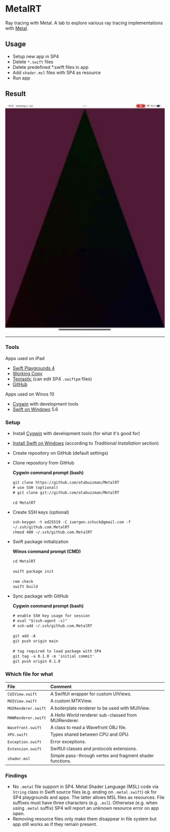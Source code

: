# MetalRT
Ray tracing with Metal. A lab to explore various ray tracing implementations with [Metal](https://developer.apple.com/metal/).

## Usage
- Setup new app in SP4
- Delete `*.swift` files
- Delete predefined *.swift files in app
- Add `shader.msl` files with SP4 as resource
- Run app

## Result
<img src="triangle.gif" alt="triangle" width="512"/>

---

### Tools
Apps used on iPad
- [Swift Playgrounds 4](https://apps.apple.com/de/app/swift-playgrounds/id908519492)
- [Working Copy](https://workingcopyapp.com/)
- [Textastic](https://www.textasticapp.com/) (can edit SP4 `.swiftpm` files)
- [GitHub](https://apps.apple.com/us/app/github/id1477376905)

Apps used on Winos 10
- [Cygwin](https://cygwin.com/install.html) with development tools
- [Swift on Windows](https://www.swift.org/blog/swift-on-windows/) 5.6

### Setup
- Install [Cygwin](https://cygwin.com/install.html) with development tools (for what it's good for)
- [Install Swift on Windows](https://www.swift.org/getting-started/) (according to *Traditional Installation* section)
- Create repository on GitHub (default settings)
- Clone repository from GitHub

  **Cygwin command prompt (bash)**
  ```
  git clone https://github.com/otabuzzman/MetalRT
  # use SSH (optional)
  # git clone git://github.com/otabuzzman/MetalRT

  cd MetalRT
  ```
- Create SSH keys (optional)
  ```
  ssh-keygen -t ed25519 -C iuergen.schuck@gmail.com -f ~/.ssh/github.com.MetalRT
  chmod 400 ~/.ssh/github.com.MetalRT
  ```
- Swift package initialization

  **Winos command prompt (CMD)**
  ```
  cd MetalRT

  swift package init

  rem check
  swift build
  ```
- Sync package with GitHub

  **Cygwin command prompt (bash)**
  ```
  # enable SSH key usage for session
  # eval "$(ssh-agent -s)"
  # ssh-add ~/.ssh/github.com.MetalRT

  git add -A
  git push origin main

  # tag required to load package with SP4
  git tag -a 0.1.0 -m 'initial commit'
  git push origin 0.1.0
  ```

### Which file for what
|File|Comment|
|:---|:------|
|`CUIView.swift`|A SwiftUI wrapper for custom UIViews.|
|`MUIView.swift`|A custom MTKView.|
|`MUIRenderer.swift`|A boilerplate renderer to be used with MUIView.|
|`MHWRenderer.swift`|A _Hello World_ renderer sub-classed from MUIRenderer.|
|`Wavefront.swift`|A class to read a Wavefront OBJ file.|
|`XPU.swift`|Types shared between CPU and GPU.|
|`Exception.swift`|Error exceptions.|
|`Extension.swift`|SwiftUI classes and protocols extensions.|
|`shader.msl`|Simple pass-through vertex and fragment shader functions.|

### Findings
- No `.metal` file support in SP4. Metal Shader Language (MSL) code via `String` class in Swift source files (e.g. ending on `.metal.swift`) ok for SP4 playgrounds and apps. The latter allows MSL files as resources. File suffixes must have three characters (e.g. `.msl`). Otherwise (e.g. when using `.metal` suffix) SP4 will report an unknown resource error on app open.
- Removing resource files only make them disappear in file system but app still works as if they remain present.
